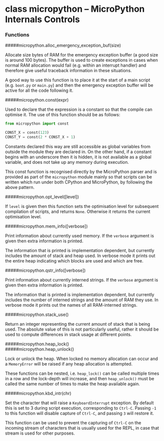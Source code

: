 # class micropython – MicroPython Internals Controls

### Functions
#####<function>micropython.alloc_emergency_exception_buf(size)</function>  

Allocate size bytes of RAM for the emergency exception buffer (a good size
is around 100 bytes). The buffer is used to create exceptions in cases when
normal RAM allocation would fail (e.g. within an interrupt handler) and
therefore give useful traceback information in these situations.

A good way to use this function is to place it at the start of a main script
(e.g. `boot.py` or `main.py`) and then the emergency exception buffer will be
active for all the code following it.

#####<function>micropython.const(expr)</function>  

Used to declare that the expression is a constant so that the compile can
optimise it. The use of this function should be as follows:  

```python  
from micropython import const  

CONST_X = const(123)
CONST_Y = const(2 * CONST_X + 1)
```

Constants declared this way are still accessible as global variables from
outside the module they are declared in.  On the other hand, if a constant
begins with an underscore then it is hidden, it is not available as a global
variable, and does not take up any memory during execution.

This const function is recognised directly by the MicroPython parser and is
provided as part of the `micropython` module mainly so that scripts can be
written which run under both CPython and MicroPython, by following the above
pattern.  

#####<function>micropython.opt_level([level])</function>  

If `level` is given then this function sets the optimisation level for subsequent
compilation of scripts, and returns `None`. Otherwise it returns the current
optimisation level.  

#####<function>micropython.mem_info([verbose])</function>   

Print information about currently used memory. If the `verbose` argument
is given then extra information is printed.

The information that is printed is implementation dependent, but currently
includes the amount of stack and heap used. In verbose mode it prints out
the entire heap indicating which blocks are used and which are free.

#####<function>micropython.qstr_info([verbose])</function>

Print information about currently interned strings. If the `verbose`
argument is given then extra information is printed.  

The information that is printed is implementation dependent, but currently
includes the number of interned strings and the amount of RAM they use.  In
verbose mode it prints out the names of all RAM-interned strings.

#####<function>micropython.stack_use()</function>  

Return an integer representing the current amount of stack that is being
used. The absolute value of this is not particularly useful, rather it
should be used to compute differences in stack usage at different points.

#####<function>micropython.heap_lock()</function>  
#####<function>micropython.heap_unlock()</function>  

Lock or unlock the heap. When locked no memory allocation can occur and a
`MemoryError` will be raised if any heap allocation is attempted.  

These functions can be nested, i.e. `heap_lock()` can be called multiple times
in a row and the lock-depth will increase, and then `heap_unlock()` must be
called the same number of times to make the heap available again.

#####<function>micropython.kbd_intr(chr)</function>  

Set the character that will raise a `KeyboardInterrupt` exception. By
default this is set to 3 during script execution, corresponding to `Ctrl-C`.
Passing `-1` to this function will disable capture of `Ctrl-C`, and passing `3`
will restore it.  

This function can be used to prevent the capturing of `Ctrl-C` on the
incoming stream of characters that is usually used for the REPL, in case
that stream is used for other purposes.
